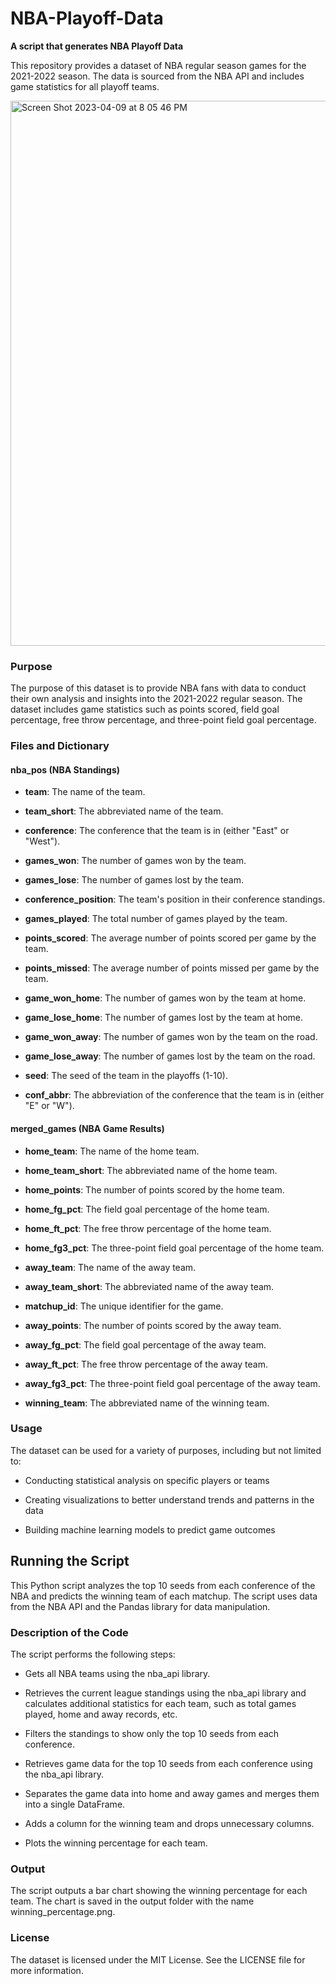 # NBA-Playoff-Data

**A script that generates NBA Playoff Data**

This repository provides a dataset of NBA regular season games for the 2021-2022 season. The data is sourced from the NBA API and includes game statistics for all playoff teams.

<img width="872" alt="Screen Shot 2023-04-09 at 8 05 46 PM" src="https://user-images.githubusercontent.com/96222805/230817377-7af567dc-f880-45b1-86b3-218c37a37bc1.png">

### Purpose

The purpose of this dataset is to provide NBA fans with data to conduct their own analysis and insights into the 2021-2022 regular season. The dataset includes game statistics such as points scored, field goal percentage, free throw percentage, and three-point field goal percentage.

### Files and Dictionary

#### nba_pos (NBA Standings)

- **team**: The name of the team.

- **team_short**: The abbreviated name of the team.

- **conference**: The conference that the team is in (either "East" or "West").

- **games_won**: The number of games won by the team.

- **games_lose**: The number of games lost by the team.

- **conference_position**: The team's position in their conference standings.

- **games_played**: The total number of games played by the team.

- **points_scored**: The average number of points scored per game by the team.

- **points_missed**: The average number of points missed per game by the team.

- **game_won_home**: The number of games won by the team at home.

- **game_lose_home**: The number of games lost by the team at home.

- **game_won_away**: The number of games won by the team on the road.

- **game_lose_away**: The number of games lost by the team on the road.

- **seed**: The seed of the team in the playoffs (1-10).

- **conf_abbr**: The abbreviation of the conference that the team is in (either "E" or "W").

#### merged_games (NBA Game Results)

- **home_team**: The name of the home team.

- **home_team_short**: The abbreviated name of the home team.

- **home_points**: The number of points scored by the home team.

- **home_fg_pct**: The field goal percentage of the home team.

- **home_ft_pct**: The free throw percentage of the home team.

- **home_fg3_pct**: The three-point field goal percentage of the home team.

- **away_team**: The name of the away team.

- **away_team_short**: The abbreviated name of the away team.

- **matchup_id**: The unique identifier for the game.

- **away_points**: The number of points scored by the away team.

- **away_fg_pct**: The field goal percentage of the away team.

- **away_ft_pct**: The free throw percentage of the away team.

- **away_fg3_pct**: The three-point field goal percentage of the away team.

- **winning_team**: The abbreviated name of the winning team.

### Usage

The dataset can be used for a variety of purposes, including but not limited to:

- Conducting statistical analysis on specific players or teams

- Creating visualizations to better understand trends and patterns in the data

- Building machine learning models to predict game outcomes

## Running the Script

This Python script analyzes the top 10 seeds from each conference of the NBA and predicts the winning team of each matchup. The script uses data from the NBA API and the Pandas library for data manipulation.

### Description of the Code

The script performs the following steps:

- Gets all NBA teams using the nba_api library.

- Retrieves the current league standings using the nba_api library and calculates additional statistics for each team, such as total games played, home and away records, etc.

- Filters the standings to show only the top 10 seeds from each conference.

- Retrieves game data for the top 10 seeds from each conference using the nba_api library.

- Separates the game data into home and away games and merges them into a single DataFrame.

- Adds a column for the winning team and drops unnecessary columns.

- Plots the winning percentage for each team.

### Output

The script outputs a bar chart showing the winning percentage for each team. The chart is saved in the output folder with the name winning_percentage.png.

### License

The dataset is licensed under the MIT License. See the LICENSE file for more information.
